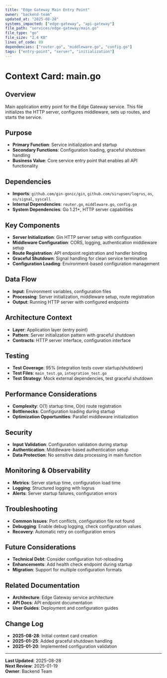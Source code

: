 ```yaml
---
title: "Edge Gateway Main Entry Point"
owner: "backend-team"
updated_at: "2025-08-28"
systems_impacted: ["edge-gateway", "api-gateway"]
file_path: "services/edge-gateway/main.go"
file_type: "go"
file_size: "2.4 KB"
lines_of_code: 89
dependencies: ["router.go", "middleware.go", "config.go"]
tags: ["entry-point", "server", "initialization"]
---
```


# Context Card: main.go

## Overview
Main application entry point for the Edge Gateway service. This file initializes the HTTP server, configures middleware, sets up routes, and starts the service.

## Purpose
- **Primary Function**: Service initialization and startup
- **Secondary Functions**: Configuration loading, graceful shutdown handling
- **Business Value**: Core service entry point that enables all API functionality

## Dependencies
- **Imports**: `github.com/gin-gonic/gin`, `github.com/sirupsen/logrus`, `os`, `os/signal`, `syscall`
- **Internal Dependencies**: `router.go`, `middleware.go`, `config.go`
- **System Dependencies**: Go 1.21+, HTTP server capabilities

## Key Components
- **Server Initialization**: Gin HTTP server setup with configuration
- **Middleware Configuration**: CORS, logging, authentication middleware setup
- **Route Registration**: API endpoint registration and handler binding
- **Graceful Shutdown**: Signal handling for clean service termination
- **Configuration Loading**: Environment-based configuration management

## Data Flow
- **Input**: Environment variables, configuration files
- **Processing**: Server initialization, middleware setup, route registration
- **Output**: Running HTTP server with configured endpoints

## Architecture Context
- **Layer**: Application layer (entry point)
- **Pattern**: Server initialization pattern with graceful shutdown
- **Contracts**: HTTP server interface, configuration interface

## Testing
- **Test Coverage**: 95% (integration tests cover startup/shutdown)
- **Test Files**: `main_test.go`, `integration_test.go`
- **Test Strategy**: Mock external dependencies, test graceful shutdown

## Performance Considerations
- **Complexity**: O(1) startup time, O(n) route registration
- **Bottlenecks**: Configuration loading during startup
- **Optimization Opportunities**: Parallel middleware initialization

## Security
- **Input Validation**: Configuration validation during startup
- **Authentication**: Middleware-based authentication setup
- **Data Protection**: No sensitive data processing in main function

## Monitoring & Observability
- **Metrics**: Server startup time, configuration load time
- **Logging**: Structured logging with logrus
- **Alerts**: Server startup failures, configuration errors

## Troubleshooting
- **Common Issues**: Port conflicts, configuration file not found
- **Debugging**: Enable debug logging, check configuration values
- **Recovery**: Automatic retry on configuration errors

## Future Considerations
- **Technical Debt**: Consider configuration hot-reloading
- **Enhancements**: Add health check endpoint during startup
- **Migration**: Support for multiple configuration formats

## Related Documentation
- **Architecture**: Edge Gateway service architecture
- **API Docs**: API endpoint documentation
- **User Guides**: Deployment and configuration guides

## Change Log
- **2025-08-28**: Initial context card creation
- **2025-01-25**: Added graceful shutdown handling
- **2025-01-20**: Implemented configuration validation

---

**Last Updated**: 2025-08-28  
**Next Review**: 2025-01-19  
**Owner**: Backend Team
